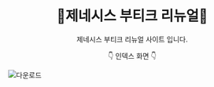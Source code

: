 <h1 align = 'center'> 🚗제네시스 부티크 리뉴얼🚗 </h1>

<p align = 'center'> 제네시스 부티크 리뉴얼 사이트 입니다. </p>

<p align = 'center'> 👇 인덱스 화면 👇 </p>

![다운로드](https://user-images.githubusercontent.com/96815572/181667709-7e7146b5-2da1-42fc-9852-51883d3c4057.jpeg)


